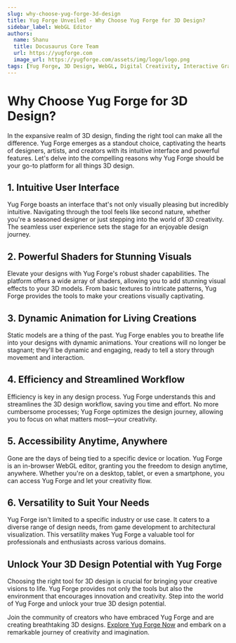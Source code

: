 ```yaml
---
slug: why-choose-yug-forge-3d-design
title: Yug Forge Unveiled - Why Choose Yug Forge for 3D Design?
sidebar_label: WebGL Editor
authors:
  name: Shanu
  title: Docusaurus Core Team
  url: https://yugforge.com
  image_url: https://yugforge.com/assets/img/logo/logo.png
tags: [Yug Forge, 3D Design, WebGL, Digital Creativity, Interactive Graphics, Animation, docusaurus]
---
```


# Why Choose Yug Forge for 3D Design?

In the expansive realm of 3D design, finding the right tool can make all the difference. Yug Forge emerges as a standout choice, captivating the hearts of designers, artists, and creators with its intuitive interface and powerful features. Let's delve into the compelling reasons why Yug Forge should be your go-to platform for all things 3D design.

## 1. **Intuitive User Interface**

Yug Forge boasts an interface that's not only visually pleasing but incredibly intuitive. Navigating through the tool feels like second nature, whether you're a seasoned designer or just stepping into the world of 3D creativity. The seamless user experience sets the stage for an enjoyable design journey.

## 2. **Powerful Shaders for Stunning Visuals**

Elevate your designs with Yug Forge's robust shader capabilities. The platform offers a wide array of shaders, allowing you to add stunning visual effects to your 3D models. From basic textures to intricate patterns, Yug Forge provides the tools to make your creations visually captivating.

## 3. **Dynamic Animation for Living Creations**

Static models are a thing of the past. Yug Forge enables you to breathe life into your designs with dynamic animations. Your creations will no longer be stagnant; they'll be dynamic and engaging, ready to tell a story through movement and interaction.

## 4. **Efficiency and Streamlined Workflow**

Efficiency is key in any design process. Yug Forge understands this and streamlines the 3D design workflow, saving you time and effort. No more cumbersome processes; Yug Forge optimizes the design journey, allowing you to focus on what matters most—your creativity.

## 5. **Accessibility Anytime, Anywhere**

Gone are the days of being tied to a specific device or location. Yug Forge is an in-browser WebGL editor, granting you the freedom to design anytime, anywhere. Whether you're on a desktop, tablet, or even a smartphone, you can access Yug Forge and let your creativity flow.

## 6. **Versatility to Suit Your Needs**

Yug Forge isn't limited to a specific industry or use case. It caters to a diverse range of design needs, from game development to architectural visualization. This versatility makes Yug Forge a valuable tool for professionals and enthusiasts across various domains.

## Unlock Your 3D Design Potential with Yug Forge

Choosing the right tool for 3D design is crucial for bringing your creative visions to life. Yug Forge provides not only the tools but also the environment that encourages innovation and creativity. Step into the world of Yug Forge and unlock your true 3D design potential.

Join the community of creators who have embraced Yug Forge and are creating breathtaking 3D designs. [Explore Yug Forge Now](https://www.yugforge.com) and embark on a remarkable journey of creativity and imagination.
